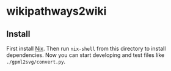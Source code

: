 # wikipathways2wiki

## Install

First install [Nix](https://nixos.org/nix/download.html). Then run `nix-shell` from this directory to install dependencies. Now you can start developing and test files like `./gpml2svg/convert.py`.
